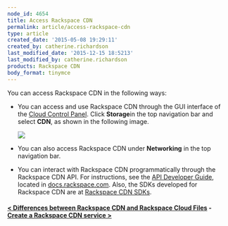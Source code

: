 ```yaml
---
node_id: 4654
title: Access Rackspace CDN
permalink: article/access-rackspace-cdn
type: article
created_date: '2015-05-08 19:29:11'
created_by: catherine.richardson
last_modified_date: '2015-12-15 18:5213'
last_modified_by: catherine.richardson
products: Rackspace CDN
body_format: tinymce
---
```


You can access Rackspace CDN in the following ways:  

 

-   You can access and use Rackspace CDN through the GUI interface of
    the [Cloud Control Panel](https://mycloud.rackspace.com/). Click
    **Storage**in the top navigation bar and select **CDN**, as shown in
    the following image.

    ![](/knowledge_center/sites/default/files/field/image/AccessCDN_New_0.png)

-   You can also access Rackspace CDN under **Networking** in the top
    navigation bar.
-   You can interact with Rackspace CDN programmatically through the
    Rackspace CDN API. For instructions, see the [API Developer
    Guide](http://docs.rackspace.com/cdn/api/v1.0/cdn-devguide/content/Overview.html),
    located in [docs.rackspace.com](http://docs.rackspace.com/api/).
    Also, the SDKs developed for Rackspace CDN are at [Rackspace CDN
    SDKs](https://developer.rackspace.com/docs/cdn/getting-started/).

 

#### [\< Differences between Rackspace CDN and Rackspace Cloud Files](https://www.rackspace.com/knowledge_center/article/differences-between-rackspace-cdn-and-rackspace-cloud-files)    -    [Create a Rackspace CDN service \>](https://www.rackspace.com/knowledge_center/article/create-a-rackspace-cdn-service)

 

 

 

